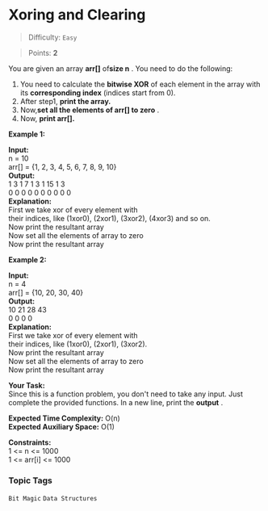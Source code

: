 # Xoring and Clearing

> Difficulty: `Easy`

> Points: **2**

You are given an array **arr[]**  of**size n** . You need to do the following:

1. You need to calculate the **bitwise XOR**  of each element in the array with its **corresponding index**  (indices start from 0).
2. After step1, **print the array.**
3. Now,**set all the elements of arr[] to zero** .
4. Now, **print arr[].**

**Example 1:**

**Input:** <br /> n = 10<br /> arr[] = {1, 2, 3, 4, 5, 6, 7, 8, 9, 10}<br /> **Output:<br />** 1 3 1 7 1 3 1 15 1 3<br /> 0 0 0 0 0 0 0 0 0 0<br /> **Explanation:<br />** First we take xor of every element with<br /> their indices, like (1xor0), (2xor1), (3xor2), (4xor3) and so on.<br /> Now print the resultant array<br /> Now set all the elements of array to zero<br /> Now print the resultant array

**Example 2:**

**Input:** <br /> n = 4<br /> arr[] = {10, 20, 30, 40}<br /> **Output:<br />** 10 21 28 43<br /> 0 0 0 0<br /> **Explanation:<br />** First we take xor of every element with<br /> their indices, like (1xor0), (2xor1), (3xor2).<br /> Now print the resultant array<br /> Now set all the elements of array to zero<br /> Now print the resultant array

**Your Task:** <br />Since this is a function problem, you don't need to take any input. Just complete the provided functions. In a new line, print the **output** .

**Expected Time Complexity:**  O(n)<br />**Expected Auxiliary Space:**  O(1)

**Constraints:** <br />1 <= n <= 1000<br />1 <= arr[i] <= 1000

### Topic Tags
`Bit Magic`  `Data Structures`
